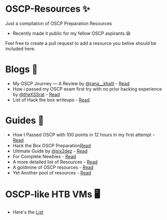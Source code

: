 # OSCP-Resources ✨
Just a compilation of OSCP Preparation Resources

- Recently made it public for my fellow OSCP aspirants.😄

Feel free to create a pull request to add a resource you belive should be included here.

# Blogs 🧐
- My OSCP Journey — A Review by [@rana__khalil](https://twitter.com/rana__khalil) - [Read](https://ranakhalil101.medium.com/my-oscp-journey-a-review-fa779b4339d9)
- How i passed my OSCP exam first try with no prior hacking experience by [@theXSSrat](https://twitter.com/theXSSrat) - [Read](https://infosecwriteups.com/how-i-passed-my-oscp-exam-first-try-with-no-prior-hacking-experience-19029432e7b9)
- List of Hack the box writeups - [Read](https://ranakhalil101.medium.com/)

# Guides 📖
- How I Passed OSCP with 100 points in 12 hours in my first attempt - [Read](https://blog.adithyanak.com/oscp-preparation-guide)
- Hack the Box OSCP Preparation[Read](https://rana-khalil.gitbook.io/hack-the-box-oscp-preparation/)
- Ultimate Guide by [@six2dez](https://twitter.com/six2dez1) - [Read](https://github.com/six2dez/OSCP-Human-Guide/blob/master/oscp_human_guide.md)
- For Complete Newbies - [Read](https://niiconsulting.com/checkmate/2017/06/a-detail-guide-on-oscp-preparation-from-newbie-to-oscp/)
- A more detailed list of Resources - [Read](https://github.com/0x4D31/awesome-oscp)
- A goldmine of OSCP resources - [Read](http://0xc0ffee.io/blog/OSCP-Goldmine)
- Yet Another pool of resources - [Read](https://sango667.medium.com/pool-of-resources-for-oscp-28d0dea9e5ed)

# OSCP-like HTB VMs 🖥
- Here's the [List](https://docs.google.com/spreadsheets/d/1dwSMIAPIam0PuRBkCiDI88pU3yzrqqHkDtBngUHNCw8)

